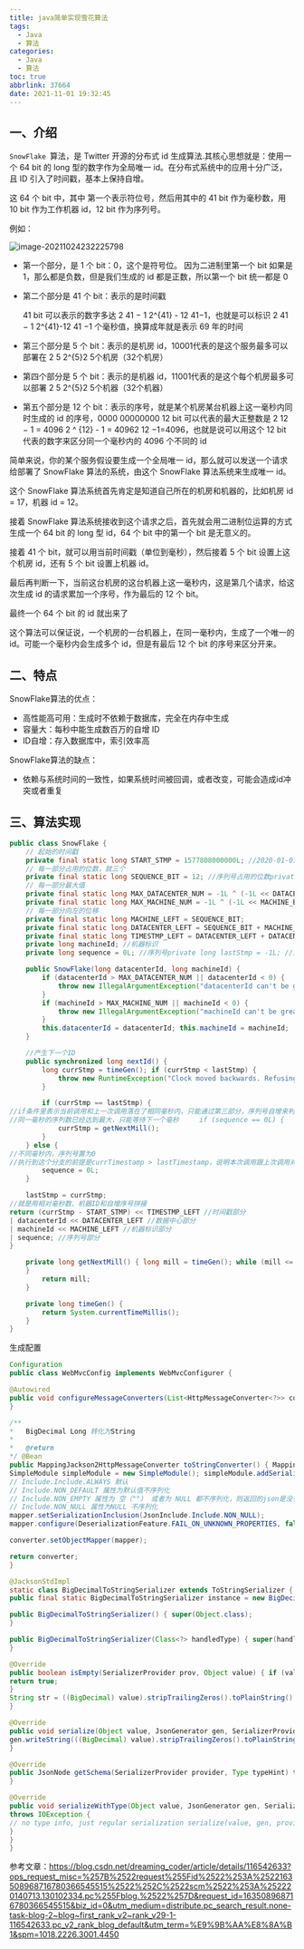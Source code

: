 ```yaml
---
title: java简单实现雪花算法
tags:
  - Java
  - 算法
categories:
  - Java
  - 算法
toc: true
abbrlink: 37664
date: 2021-11-01 19:32:45
---
```




## 一、介绍

`SnowFlake `算法，是 Twitter 开源的分布式 id 生成算法.其核心思想就是：使用一个 64 bit 的 long 型的数字作为全局唯一 id。在分布式系统中的应用十分广泛，且 ID 引入了时间戳，基本上保持自增。

<!--more-->

这 64 个 bit 中，其中 第一个表示符位号，然后用其中的 41 bit 作为毫秒数，用 10 bit 作为工作机器 id，12 bit 作为序列号。

例如：

![image-20211024232225798](https://img-blog.csdnimg.cn/img_convert/9e68b8126240ed4baf241de66346f3e0.png)

- 第一个部分，是 1 个 bit：0，这个是符号位。
  因为二进制里第一个 bit 如果是 1，那么都是负数，但是我们生成的 id 都是正数，所以第一个 bit 统一都是 0

- 第二个部分是 41 个 bit：表示的是时间戳

  41 bit 可以表示的数字多达 2 41 − 1 2^{41} - 12  41−1，也就是可以标识 2 41 − 1 2^{41}-12 41
   −1 个毫秒值，换算成年就是表示 69 年的时间

- 第三个部分是 5 个 bit：表示的是机房 id，10001代表的是这个服务最多可以部署在 2 5 2^{5}2 5个机房（32个机房）

- 第四个部分是 5 个 bit：表示的是机器 id，11001代表的是这个每个机房最多可以部署 2 5 2^{5}2 5个机器（32个机器）

- 第五个部分是 12 个 bit：表示的序号，就是某个机房某台机器上这一毫秒内同时生成的 id 的序号，0000 00000000 12 bit 可以代表的最大正整数是 2 12 − 1 = 4096 2 ^ {12} - 1 = 40962 12 −1=4096，也就是说可以用这个 12 bit 代表的数字来区分同一个毫秒内的 4096 个不同的 id

简单来说，你的某个服务假设要生成一个全局唯一 id，那么就可以发送一个请求给部署了 SnowFlake 算法的系统，由这个 SnowFlake 算法系统来生成唯一 id。

这个 SnowFlake 算法系统首先肯定是知道自己所在的机房和机器的，比如机房 id = 17，机器 id = 12。

接着 SnowFlake 算法系统接收到这个请求之后，首先就会用二进制位运算的方式生成一个 64 bit 的 long 型 id，64 个 bit 中的第一个 bit 是无意义的。

接着 41 个 bit，就可以用当前时间戳（单位到毫秒），然后接着 5 个 bit 设置上这个机房 id，还有 5 个 bit 设置上机器 id。

最后再判断一下，当前这台机房的这台机器上这一毫秒内，这是第几个请求，给这次生成 id 的请求累加一个序号，作为最后的 12 个 bit。

最终一个 64 个 bit 的 id 就出来了

这个算法可以保证说，一个机房的一台机器上，在同一毫秒内，生成了一个唯一的 id。可能一个毫秒内会生成多个 id，但是有最后 12 个 bit 的序号来区分开来。

## 二、特点

SnowFlake算法的优点：

- 高性能高可用：生成时不依赖于数据库，完全在内存中生成
- 容量大：每秒中能生成数百万的自增 ID
- ID自增：存入数据库中，索引效率高

SnowFlake算法的缺点：

- 依赖与系统时间的一致性，如果系统时间被回调，或者改变，可能会造成id冲突或者重复



## 三、算法实现

```java
public class SnowFlake {
    // 起始的时间戳
    private final static long START_STMP = 1577808000000L; //2020-01-01
    // 每一部分占用的位数，就三个
    private final static long SEQUENCE_BIT = 12; //序列号占用的位数private final static long MACHINE_BIT = 5; //机器标识占用的位数private final static long DATACENTER_BIT = 5; //数据中心占用的位数
    // 每一部分最大值
    private final static long MAX_DATACENTER_NUM = -1L ^ (-1L << DATACENTER_BIT);
    private final static long MAX_MACHINE_NUM = -1L ^ (-1L << MACHINE_BIT); private final static long MAX_SEQUENCE = -1L ^ (-1L << SEQUENCE_BIT);
    // 每一部分向左的位移
    private final static long MACHINE_LEFT = SEQUENCE_BIT;
    private final static long DATACENTER_LEFT = SEQUENCE_BIT + MACHINE_BIT;
    private final static long TIMESTMP_LEFT = DATACENTER_LEFT + DATACENTER_BIT; private long datacenterId; //数据中心
    private long machineId; //机器标识
    private long sequence = 0L; //序列号private long lastStmp = -1L; //上一次时间戳

    public SnowFlake(long datacenterId, long machineId) {
        if (datacenterId > MAX_DATACENTER_NUM || datacenterId < 0) {
            throw new IllegalArgumentException("datacenterId can't be greater than MAX_DATACENTER_NUM or less than 0");
        }
        if (machineId > MAX_MACHINE_NUM || machineId < 0) {
            throw new IllegalArgumentException("machineId can't be greater than MAX_MACHINE_NUM or less than 0");
        }
        this.datacenterId = datacenterId; this.machineId = machineId;
    }

    //产生下一个ID
    public synchronized long nextId() {
        long currStmp = timeGen(); if (currStmp < lastStmp) {
            throw new RuntimeException("Clock moved backwards. Refusing to generate id");
        }

        if (currStmp == lastStmp) {
//if条件里表示当前调用和上一次调用落在了相同毫秒内，只能通过第三部分，序列号自增来判断为唯一，所以+1. sequence = (sequence + 1) & MAX_SEQUENCE;
//同一毫秒的序列数已经达到最大，只能等待下一个毫秒     if (sequence == 0L) {
            currStmp = getNextMill();
        }
    } else {
//不同毫秒内，序列号置为0
//执行到这个分支的前提是currTimestamp > lastTimestamp，说明本次调用跟上次调用对比，已经不再同一个毫秒内了，这个时候序号可以重新回置0了。
        sequence = 0L;
    }

    lastStmp = currStmp;
//就是用相对毫秒数、机器ID和自增序号拼接
return (currStmp - START_STMP) << TIMESTMP_LEFT //时间戳部分
| datacenterId << DATACENTER_LEFT //数据中心部分
| machineId << MACHINE_LEFT //机器标识部分
| sequence;	//序列号部分
}

    private long getNextMill() { long mill = timeGen(); while (mill <= lastStmp) { mill = timeGen();
    }
        return mill;
    }

    private long timeGen() {
        return System.currentTimeMillis();
    }
}
```

生成配置

```java
Configuration
public class WebMvcConfig implements WebMvcConfigurer {

@Autowired
public void configureMessageConverters(List<HttpMessageConverter<?>> converters) { converters.add(toStringConverter());
}

/**
*	BigDecimal Long 转化为String
*
*	@return
*/ @Bean
public MappingJackson2HttpMessageConverter toStringConverter() { MappingJackson2HttpMessageConverter converter = new MappingJackson2HttpMessageConverter(); ObjectMapper mapper = new ObjectMapper();
SimpleModule simpleModule = new SimpleModule(); simpleModule.addSerializer(BigDecimal.class, BigDecimalToStringSerializer.instance); simpleModule.addSerializer(Long.class, ToStringSerializer.instance); simpleModule.addSerializer(Long.TYPE, ToStringSerializer.instance); simpleModule.addSerializer(long.class, ToStringSerializer.instance); mapper.registerModule(simpleModule);
// Include.Include.ALWAYS 默认
// Include.NON_DEFAULT 属性为默认值不序列化
// Include.NON_EMPTY 属性为 空（""） 或者为 NULL 都不序列化，则返回的json是没有这个字段的。这样对移动端会更省流量
// Include.NON_NULL 属性为NULL 不序列化
mapper.setSerializationInclusion(JsonInclude.Include.NON_NULL);
mapper.configure(DeserializationFeature.FAIL_ON_UNKNOWN_PROPERTIES, false); mapper.configure(JsonParser.Feature.ALLOW_UNQUOTED_CONTROL_CHARS, true);// 允许出现特殊字符和转义符mapper.configure(JsonParser.Feature.ALLOW_SINGLE_QUOTES, true); // 允许出现单引号

converter.setObjectMapper(mapper);

return converter;
}

@JacksonStdImpl
static class BigDecimalToStringSerializer extends ToStringSerializer {
public final static BigDecimalToStringSerializer instance = new BigDecimalToStringSerializer();

public BigDecimalToStringSerializer() { super(Object.class);
}

public BigDecimalToStringSerializer(Class<?> handledType) { super(handledType);
}

@Override
public boolean isEmpty(SerializerProvider prov, Object value) { if (value == null) {
return true;
}
String str = ((BigDecimal) value).stripTrailingZeros().toPlainString(); return str.isEmpty();
}

@Override
public void serialize(Object value, JsonGenerator gen, SerializerProvider provider) throws IOException {
gen.writeString(((BigDecimal) value).stripTrailingZeros().toPlainString());
}

@Override
public JsonNode getSchema(SerializerProvider provider, Type typeHint) throws JsonMappingException { return createSchemaNode("string", true);
}

@Override
public void serializeWithType(Object value, JsonGenerator gen, SerializerProvider provider, TypeSerializer typeSer)
throws IOException {
// no type info, just regular serialization serialize(value, gen, provider);
}
}
}

```



参考文章：https://blog.csdn.net/dreaming_coder/article/details/116542633?ops_request_misc=%257B%2522request%255Fid%2522%253A%2522163508968716780366545515%2522%252C%2522scm%2522%253A%252220140713.130102334.pc%255Fblog.%2522%257D&request_id=163508968716780366545515&biz_id=0&utm_medium=distribute.pc_search_result.none-task-blog-2~blog~first_rank_v2~rank_v29-1-116542633.pc_v2_rank_blog_default&utm_term=%E9%9B%AA%E8%8A%B1&spm=1018.2226.3001.4450
